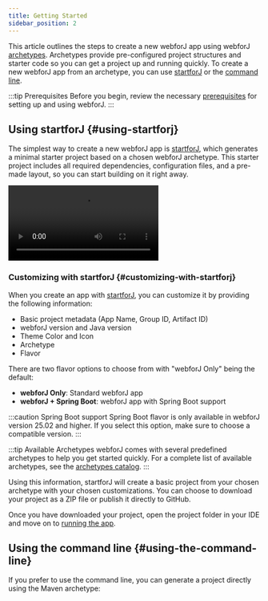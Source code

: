 ```yaml
---
title: Getting Started
sidebar_position: 2
---
```


This article outlines the steps to create a new webforJ app using webforJ [archetypes](../building-ui/archetypes/overview.md). Archetypes provide pre-configured project structures and starter code so you can get a project up and running quickly.
To create a new webforJ app from an archetype, you can use [startforJ](#using-startforj) or the [command line](#using-the-command-line). 

:::tip Prerequisites
Before you begin, review the necessary [prerequisites](./prerequisites) for setting up and using webforJ.
:::


## Using startforJ {#using-startforj}

The simplest way to create a new webforJ app is [startforJ](https://docs.webforj.com/startforj), which generates a minimal starter project based on a chosen webforJ archetype. This starter project includes all required dependencies, configuration files, and a pre-made layout, so you can start building on it right away.

<div class="videos-container">
  <video controls>
    <source src="https://cdn.webforj.com/webforj-documentation/video/archetypes/startforj.mp4" type="video/mp4" />
  </video>
</div>


### Customizing with startforJ {#customizing-with-startforj}

When you create an app with [startforJ](https://docs.webforj.com/startforj), you can customize it by providing the following information:

- Basic project metadata (App Name, Group ID, Artifact ID)  
- webforJ version and Java version
- Theme Color and Icon
- Archetype
- Flavor

There are two flavor options to choose from with "webforJ Only" being the default:
  - **webforJ Only**: Standard webforJ app
  - **webforJ + Spring Boot**: webforJ app with Spring Boot support

:::caution Spring Boot support
Spring Boot flavor is only available in webforJ version 25.02 and higher. If you select this option, make sure to choose a compatible version.
:::

:::tip Available Archetypes
webforJ comes with several predefined archetypes to help you get started quickly. For a complete list of available archetypes, see the [archetypes catalog](../building-ui/archetypes/overview).
:::

Using this information, startforJ will create a basic project from your chosen archetype with your chosen customizations.
You can choose to download your project as a ZIP file or publish it directly to GitHub.

Once you have downloaded your project, open the project folder in your IDE and move on to [running the app](#running-the-app).

## Using the command line {#using-the-command-line}


If you prefer to use the command line, you can generate a project directly using the Maven archetype:

<ComponentArchetype
project="hello-world"
flavor="webforj"
/>
